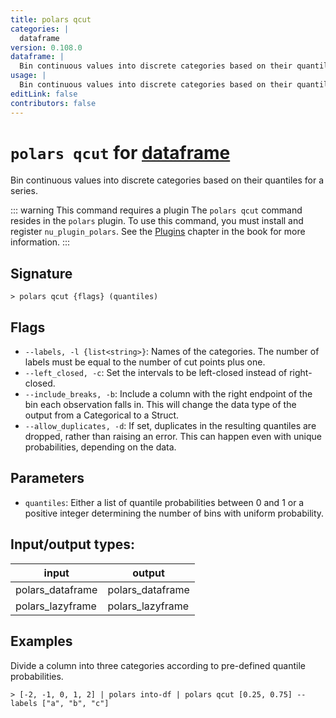 ```yaml
---
title: polars qcut
categories: |
  dataframe
version: 0.108.0
dataframe: |
  Bin continuous values into discrete categories based on their quantiles for a series.
usage: |
  Bin continuous values into discrete categories based on their quantiles for a series.
editLink: false
contributors: false
---
```

<!-- This file is automatically generated. Please edit the command in https://github.com/nushell/nushell instead. -->

# `polars qcut` for [dataframe](/commands/categories/dataframe.md)

<div class='command-title'>Bin continuous values into discrete categories based on their quantiles for a series.</div>

::: warning This command requires a plugin
The `polars qcut` command resides in the `polars` plugin.
To use this command, you must install and register `nu_plugin_polars`.
See the [Plugins](/book/plugins.html) chapter in the book for more information.
:::


## Signature

```> polars qcut {flags} (quantiles)```

## Flags

 -  `--labels, -l {list<string>}`: Names of the categories. The number of labels must be equal to the number of cut points plus one.
 -  `--left_closed, -c`: Set the intervals to be left-closed instead of right-closed.
 -  `--include_breaks, -b`: Include a column with the right endpoint of the bin each observation falls in. This will change the data type of the output from a Categorical to a Struct.
 -  `--allow_duplicates, -d`: If set, duplicates in the resulting quantiles are dropped, rather than raising an error. This can happen even with unique probabilities, depending on the data.

## Parameters

 -  `quantiles`: Either a list of quantile probabilities between 0 and 1 or a positive integer determining the number of bins with uniform probability.


## Input/output types:

| input            | output           |
| ---------------- | ---------------- |
| polars_dataframe | polars_dataframe |
| polars_lazyframe | polars_lazyframe |
## Examples

Divide a column into three categories according to pre-defined quantile probabilities.
```nu
> [-2, -1, 0, 1, 2] | polars into-df | polars qcut [0.25, 0.75] --labels ["a", "b", "c"]

```

